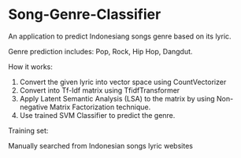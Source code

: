 # Song-Genre-Classifier

An application to predict Indonesiang songs genre based on its lyric.

Genre prediction includes: Pop, Rock, Hip Hop, Dangdut.

How it works:
1. Convert the given lyric into vector space using CountVectorizer
2. Convert into Tf-Idf matrix using TfidfTransformer
3. Apply Latent Semantic Analysis (LSA) to the matrix by using Non-negative Matrix Factorization technique.
4. Use trained SVM Classifier to predict the genre.

Training set:

Manually searched from Indonesian songs lyric websites
